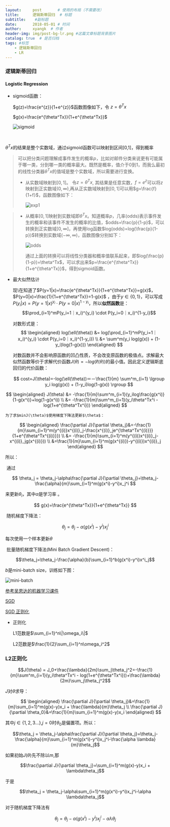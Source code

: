 ```yaml
---
layout:     post       # 使用的布局（不需要改）
title:      逻辑斯蒂回归  # 标题 
subtitle:    #副标题
date:       2018-05-01 # 时间
author:     xyangk  # 作者
header-img: img/post-bg-lr.png #这篇文章标题背景图片
catalog: true  # 是否归档
tags: #标签
    - 逻辑斯蒂回归
    - LR
---
```


### 逻辑斯蒂回归

#### Logistic Regression

- sigmoid函数：

  $g(z)=\frac{e^{z}}{1+e^{z}}$函数图像如下，令  $z=\theta^Tx$

  $g(x)=\frac{e^{\theta^Tx}}{1+e^{\theta^Tx}}$

  ![sigmoid](https://user-images.githubusercontent.com/9495054/53283635-5f901680-3784-11e9-8232-ef87da0f819b.png)

  ​

$\theta^Tx$的结果是整个实数域，通过sigmoid函数可以映射到区间[0,1]，得到概率

> 可以把分类问题理解成事件发生的概率$p$，比如对邮件分类来说更有可能属于哪一类，分到哪一类的概率最大。既然是概率，值介于0到1，而我么最初的线性分类器$\theta^Tx$的值域是整个实数域，所以需要进行变换。
>
> - 从实数域映射到$[0,1]$。 令$z=\theta^Tx$, 其结果是任意实数，$f=e^z$可以将$z$映射到正实数域$(0,\infty)$,再从正实数域映射到$[0,1]$可以用$g=\frac{f}{1+f}$，函数图像如下：
>
>   ![exp1](https://user-images.githubusercontent.com/9495054/53283652-7a628b00-3784-11e9-9125-651f0a48b183.png)

> - 从概率$[0,1]$映射到实数域即$\theta^Tx$。知道概率$p$，几率(odds)表示事件发生的概率和该事件不发生的概率的比值，$odds=\frac{p}{1-p}$，可以转换到正实数域$[0,\infty]$，再使用log函数$log(odds)=log(\frac{p}{1-p})$转换到实数域$(-\infty,\infty)$，函数图像分别如下：
>
>   ![odds](https://user-images.githubusercontent.com/9495054/53283655-864e4d00-3784-11e9-9600-000f297f3607.png)
>
>   通过上面的转换可以将线性分类器和概率值联系起来，即$log(\frac{p}{1-p})=\theta^Tx$，可以求出来$p=\frac{e^{\theta^Tx}}{1+e^{\theta^Tx}}$，得到sigmoid函数。 

- 最大似然估计

  现\在知道了$P(y=1|x)=\frac{e^{\theta^Tx}}{1+e^{\theta^Tx}}=g(x)$，$P(y=0|x)=\frac{1}{1+e^{\theta^Tx}}=1-g(x)$ ，由于$y\in\{0,1\}$，可以写成$P(y_i|x)=P(y=1|x)^{y_i} \cdot P(y=0|x)^{1-y_i}$，所以**似然函数**是：$$\prod_{i=1}^mP(y_i=1｜x_i)^{y_i} \cdot P(y_i=0｜x_i)^{1-y_i}$$

  对数形式是：
  $$
  \begin{aligned}
  log(\ell(\theta)) &= log(\prod_{i=1}^mP(y_i=1｜x_i)^{y_i} \cdot P(y_i=0｜x_i)^{1-y_i}) \\
  &= \sum^m(y_i log(g(x)) + (1-y_i)log(1-g(x)))
  \end{aligned}
  $$

  对数函数并不会影响原函数的凹凸性质，不会改变原函数的极值点。求解最大似然函数等价于求解代价函数$J(\theta)=-log(\ell(\theta))$的最小值。因此定义逻辑斯底回归的代价函数：

  $$
  cost=J(\theta)=-log(\ell(\theta))＝－\frac{1}{m} \sum^m_{i=1} \lgroup y_i log(g(x)) + (1-y_i)log(1-g(x)) \rgroup
  $$


$$
\begin{aligned}
  J(\theta) &= -\frac{1}{m}\sum^m_{i=1}(y_ilog\frac{g(x^i)}{1-g(x^i)}+log(1-g(x^i)) \\
  &= -\frac{1}{m}\sum^m_{i=1}(y_i\theta^Tx^i - log(1+e^{\theta^Tx^i}))
  \end{aligned}
$$

  	为了求$minJ(\theta)​$使用梯度下降法更新$\theta​$：


$$
\begin{aligned}
\frac{\partial J}{\partial \theta_j}&=-\frac{1}{m}\sum_{i=1}^m(y^{(i)}x^{(i)}_j-\frac{x^{(i)}_je^{\theta^Tx^{(i)}}}{1+e^{\theta^Tx^{(i)}}}) \\
&= -\frac{1}{m}\sum_{i=1}^m(y^{(i)}x^{(i)}_j-x^{(i)}_jg(x^{(i)})) \\
&=\frac{1}{m}\sum_{i=1}^m(g(x^{(i)})-y^{(i)})x^{(i)}_j
\end{aligned}
$$

所以：

​		通过

$$
\theta_j = \theta_j-\alpha\frac{\partial J}{\partial \theta_j}=\theta_j-\frac{\alpha}{m}\sum_{i=1}^m(g(x^i)-y^i)x_j^i
$$

来更新$\theta_i$，其中$\alpha$是学习率 。

$$
g(x)=\frac{e^{\theta^Tx}}{1+e^{\theta^Tx}}
$$

​		随机梯度下降法：

$$\theta_j=\theta_j-\alpha(g(x^i)-y^i)x^i_j$$ 

每次使用一个样本更新$\theta$

​		批量随机梯度下降法(Mini Batch Gradient Descent)：

$$\theta_j=\theta_j-\frac{\alpha}{b}\sum_{i=1}^b(g(x^i)-y^i)x^i_j$$


$b$是mini-batch size，训练如下图：

![mini-batch](https://user-images.githubusercontent.com/9495054/53283663-949c6900-3784-11e9-9c49-5c3bbafe71a1.png)



[参考吴恩达的机器学习课件](http://www.holehouse.org/mlclass/06_Logistic_Regression.html)

[SGD](http://stats.stackexchange.com/questions/232056/how-could-stochastic-gradient-descent-save-time-comparing-to-standard-gradient-d/232058#232058)

[SGD 正则化](http://stats.stackexchange.com/questions/251982/stochastic-gradient-descent-for-regularized-logistic-regression)



- 正则化

  L1范数是$\sum_{i=1}^n\|\omega_i\|$

  L2范数是$\frac{1}{2}\sum_{i=1}^n\omega_i^2$

### L2正则化

$$J(\theta) = J_0+\frac{\lambda}{2m}\sum_j\theta_j^2=-\frac{1}{m}\sum^m_{i=1}(y_i\theta^Tx^i - log(1+e^{\theta^Tx^i}))+\frac{\lambda}{2m}\sum_j\theta_j^2$$

 $J$对$\theta$求导：

$$
\begin{aligned}
\frac{\partial J}{\partial \theta_j}&=\frac{1}{m}\sum_{i=1}^m(g(x)-y)x_i + \frac{\lambda}{m}\theta_j \\
\frac{\partial J}{\partial \theta_0}&=\frac{1}{m}\sum_{i=1}^m(g(x)-y)x_i 
\end{aligned}
$$

其中$j\in\{1,2,3...\}$,$j=0$时$\theta_0$是偏置项。所以：

$$\theta_j = \theta_j-\alpha\frac{\partial J}{\partial \theta_j}=\theta_j-\frac{\alpha}{m}\sum_{i=1}^m(g(x^i)-y^i)x_j^i-\frac{\alpha \lambda}{m}\theta_j$$ 

如果初始$J(\theta)$先不除以$m$,那

$$\frac{\partial J}{\partial \theta_j}=\sum_{i=1}^m(g(x)-y)x_i + \lambda\theta_j$$ 

于是

$$\theta_j = \theta_j-\alpha\sum_{i=1}^m(g(x^i)-y^i)x_j^i-\alpha \lambda\theta_j$$ 

对于随机梯度下降法有

$$\theta_j = \theta_j-\alpha(g(x^i)-y^i)x_j^i-\alpha \lambda\theta_j$$